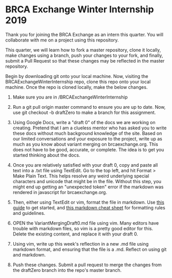 # BRCA Exchange Winter Internship 2019

Thank you for joining the BRCA Exchange as an intern this quarter. You will collaborate with me on a project using this repository. 

This quarter, we will learn how to fork a master repository, clone it locally, make changes using a branch, push your changes to your fork, and finally, submit a Pull Request so that these changes may be reflected in the master repository. 

Begin by downloading git onto your local machine. Now, visiting the BRCAExchangeWinterInternship repo, clone this repo onto your local machine. Once the repo is cloned locally, make the below changes.   

1. Make sure you are in /BRCAExchangeWinterInternship

2. Run a git pull origin master command to ensure you are up to date. Now, use git checkout -b draftZero to make a branch for this assignment. 

3. Using Google Docs, write a "draft 0" of the docs we are working on creating. Pretend that I am a clueless mentor who has asked you to write these docs without much background knowledge of the site. Based on our limited conversations and your exposure to the project, write up as much as you know about variant merging on brcaexchange.org. This does not have to be good, accurate, or complete. The idea is to get you started thinking about the docs.  

4. Once you are relatively satisfied with your draft 0, copy and paste all text into a .txt file using TextEdit. Go to the top left, and hit Format > Make Plain Text. This helps resolve any weird underlying special characters and unicode that might be in the file. Without this step, you might end up getting an "unexpected token" error if the markdown was rendered in javascript for brcaexchange.org. 

5. Then, either using TextEdit or vim, format the file in markdown. Use [this guide](https://www.markdownguide.org/getting-started) to get started, and [this markdown cheat sheet](https://www.markdownguide.org/cheat-sheet) for formatting rules and guidelines.  


6. OPEN the VariantMergingDraft0.md file using vim. Many editors have trouble with markdown files, so vim is a pretty good editor for this. Delete the existing content, and replace it with your draft 0.

7. Using vim, write up this week's reflection in a new .md file using markdown format, and ensuring that the file is a .md. Reflect on using git and markdown.  

8. Push these changes. Submit a pull request to merge the changes from the draftZero branch into the repo's master branch. 













